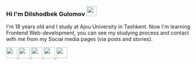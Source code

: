 ### Hi I'm Dilshodbek Gulomov <img src="https://media1.giphy.com/media/hvRJCLFzcasrRAia7z/giphy.gif" width="27px">

I'm 18 years old and I study at Ajou University in Tashkent. Now I'm learning Frontend Web-development, you can see my studying process and contact with me from my Social media pages (via posts and stories). <br>
<p>
  <a href="http://www.instagram.com/dilshodbek_gulomov" style="display: inline;">
    <img src="http://assets.stickpng.com/images/580b57fcd9996e24bc43c521.png" width="30px">  
  </a>
  <a href="https://www.facebook.com/dilshodbek.gulomov.5" style="display: inline;">
    <img src="https://pnggrid.com/wp-content/uploads/2021/07/Facebook-Logo-Square-768x768.png" width="30px">  
  </a>
  <a href="https://www.linkedin.com/in/dilshodbek-gulomov" style="display: inline;">
    <img src="https://pnggrid.com/wp-content/uploads/2021/05/Linkedin-Logo-Square-1024x1024.png" width="30px">  
  </a>
  <a href="https://www.linkedin.com/in/dilshodbek-gulomov" style="display: inline;">
    <img src="https://upload.wikimedia.org/wikipedia/commons/thumb/8/82/Telegram_logo.svg/2048px-Telegram_logo.svg.png" width="30px">  
  </a>
  <a href="https://www.linkedin.com/in/dilshodbek-gulomov" style="display: inline;">
    <img src="https://www.freepnglogos.com/uploads/whatsapp-png-image-9.png" width="30px">  
  </a>
</p>


















<!--
**Dilshodjon2004/Dilshodjon2004** is a ✨ _special_ ✨ repository because its `README.md` (this file) appears on your GitHub profile.

Here are some ideas to get you started:

- 🔭 I’m currently working on ...
- 🌱 I’m currently learning ...
- 👯 I’m looking to collaborate on ...
- 🤔 I’m looking for help with ...
- 💬 Ask me about ...
- 📫 How to reach me: ...
- 😄 Pronouns: ...
- ⚡ Fun fact: ...
-->
